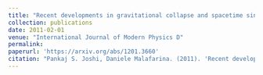 ```yaml
---
title: "Recent developments in gravitational collapse and spacetime singularities"
collection: publications
date: 2011-02-01
venue: "International Journal of Modern Physics D"
permalink: 
paperurl: 'https://arxiv.org/abs/1201.3660'
citation: "Pankaj S. Joshi, Daniele Malafarina. (2011). 'Recent developments in gravitational collapse and spacetime singularities.' <i>International Journal of Modern Physics D</i>."
---
```



